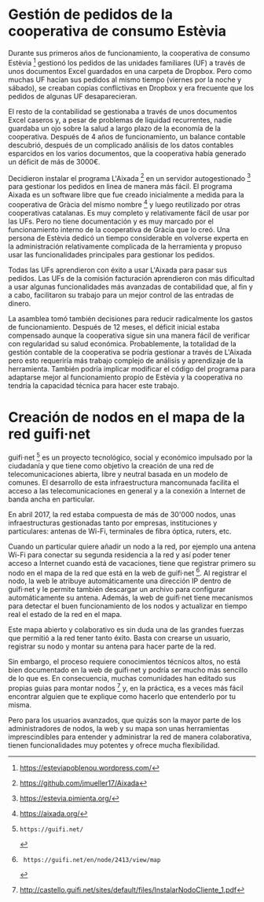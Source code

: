 # Gestión de pedidos de la cooperativa de consumo Estèvia

Durante sus primeros años de funcionamiento, la cooperativa de consumo Estèvia
[^estevia] gestionó los pedidos de las unidades familiares (UF) a través de
unos documentos Excel guardados en una carpeta de Dropbox. Pero como muchas UF
hacían sus pedidos al mismo tiempo (viernes por la noche y sábado), se creaban
copias conflictivas en Dropbox y era frecuente que los pedidos de algunas UF
desaparecieran.

El resto de la contabilidad se gestionaba a través de unos documentos Excel
caseros y, a pesar de problemas de liquidad recurrentes, nadie guardaba un ojo
sobre la salud a largo plazo de la economía de la cooperativa. Después de 4
años de funcionamiento, un balance contable descubrió, después de un complicado
análisis de los datos contables esparcidos en los varios documentos, que la
cooperativa había generado un déficit de más de 3000€.

Decidieron instalar el programa L'Aixada [^aixada] en un servidor
autogestionado [^pimienta] para gestionar los pedidos en linea de manera más
fácil. El programa Aixada es un software libre que fue creado inicialmente a
medida para la cooperativa de Gràcia del mismo nombre [^gracia] y luego
reutilizado por otras cooperativas catalanas. Es muy completo y relativamente
fácil de usar por las UFs. Pero no tiene documentación y es muy marcado por el
funcionamiento interno de la cooperativa de Gràcia que lo creó. Una persona de
Estèvia dedicó un tiempo considerable en volverse experta en la administración
relativamente complicada de la herramienta y propuso usar las funcionalidades
principales para gestionar los pedidos.

Todas las UFs aprendieron con éxito a usar L'Aixada para pasar sus pedidos. Las
UFs de la comisión facturación aprendieron con más dificultad a usar algunas
funcionalidades más avanzadas de contabilidad que, al fin y a cabo, facilitaron
su trabajo para un mejor control de las entradas de dinero.

La asamblea tomó también decisiones para reducir radicalmente los gastos de
funcionamiento. Después de 12 meses, el déficit inicial estaba compensado
aunque la cooperativa sigue sin una manera fácil de verificar con regularidad
su salud económica. Probablemente, la totalidad de la gestión contable de la
cooperativa se podría gestionar a través de L'Aixada pero esto requeriría más
trabajo complejo de análisis y aprendizaje de la herramienta. También podría
implicar modificar el código del programa para adaptarse mejor al
funcionamiento propio de Estèvia y la cooperativa no tendría la capacidad
técnica para hacer este trabajo.

[^estevia]:  https://esteviapoblenou.wordpress.com/
[^aixada]:   https://github.com/jmueller17/Aixada
[^pimienta]: https://estevia.pimienta.org/
[^gracia]:   https://aixada.org/

# Creación de nodos en el mapa de la red guifi·net

guifi·net [^guifi] es un proyecto tecnológico, social y económico impulsado por
la ciudadanía y que tiene como objetivo la creación de una red de
telecomunicaciones abierta, libre y neutral basada en un modelo de comunes. El
desarrollo de esta infraestructura mancomunada facilita el acceso a las
telecomunicaciones en general y a la conexión a Internet de banda ancha en
particular.

En abril 2017, la red estaba compuesta de más de 30'000 nodos, unas
infraestructuras gestionadas tanto por empresas, instituciones y particulares:
antenas de Wi-Fi, terminales de fibra óptica, ruters, etc.

Cuando un particular quiere añadir un nodo a la red, por ejemplo una antena
Wi-Fi para conectar su segunda residencia a la red y así poder tener acceso a
Internet cuando está de vacaciones, tiene que registrar primero su nodo en el
mapa de la red que está en la web de guifi·net [^mapa]. Al registrar el nodo,
la web le atribuye automáticamente una dirección IP dentro de guifi·net y le
permite también descargar un archivo para configurar automáticamente su antena.
Además, la web de guifi·net tiene mecanismos para detectar el buen
funcionamiento de los nodos y actualizar en tiempo real el estado de la red en
el mapa.

Este mapa abierto y colaborativo es sin duda una de las grandes fuerzas que
permitió a la red tener tanto éxito. Basta con crearse un usuario, registrar su
nodo y montar su antena para hacer parte de la red.

Sin embargo, el proceso requiere conocimientos técnicos altos, no está bien
documentado en la web de guifi·net y podría ser mucho más sencillo de lo que
es. En consecuencia, muchas comunidades han editado sus propias guias para
montar nodos [^castello] y, en la práctica, es a veces más fácil encontrar
alguien que te explique como hacerlo que entenderlo por tu misma.

Pero para los usuarios avanzados, que quizás son la mayor parte de los
administradores de nodos, la web y su mapa son unas herramientas
imprescindibles para entender y administrar la red de manera colaborativa,
tienen funcionalidades muy potentes y ofrece mucha flexibilidad.

[^guifi]:    https://guifi.net/
[^mapa]:     https://guifi.net/en/node/2413/view/map
[^castello]: http://castello.guifi.net/sites/default/files/InstalarNodoCliente_1.pdf
